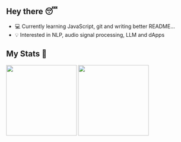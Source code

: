 <!-- ## My Machine Learning Projects 💻

#### [Hong Kong Instagram Username Identifier](https://github.com/kuntiniong/HK-Insta-Identifier) 
- Hong Kong Instagram username identification
> *related topics: natural language processing/ binary classification/ traditional machine learning/ romanized cantonese linguistics*

#### [AeroLunar](https://github.com/kuntiniong/AeroLunar) 
- Air quality prediction with moon phase in Hong Kong 
> *related topics: time series forecasting/ regression/ deep learning/ statistical learning*

#### [Truetto](https://github.com/kuntiniong/Truetto)
- Still in progress, stay tuned!
> *related topics: audio signal processing/ music information retrieval* -->

## Hey there 😴

- 💻 Currently learning JavaScript, git and writing better README...
- 💡 Interested in NLP, audio signal processing, LLM and dApps

## My Stats 👀

<span>
  <img height=190 align="center" src="https://github-readme-stats.vercel.app/api/?username=kuntiniong&show_icons=true&theme=radical&card_width=240" />
</span>
<span>
  <img height=190 align="center" src="https://github-readme-stats.vercel.app/api/top-langs/?username=kuntiniong&layout=compact&theme=radical&hide=jupyter%20notebook&card_width=220" />
</span>
